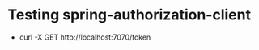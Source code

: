 Testing spring-authorization-client
================================
- curl -X GET http://localhost:7070/token